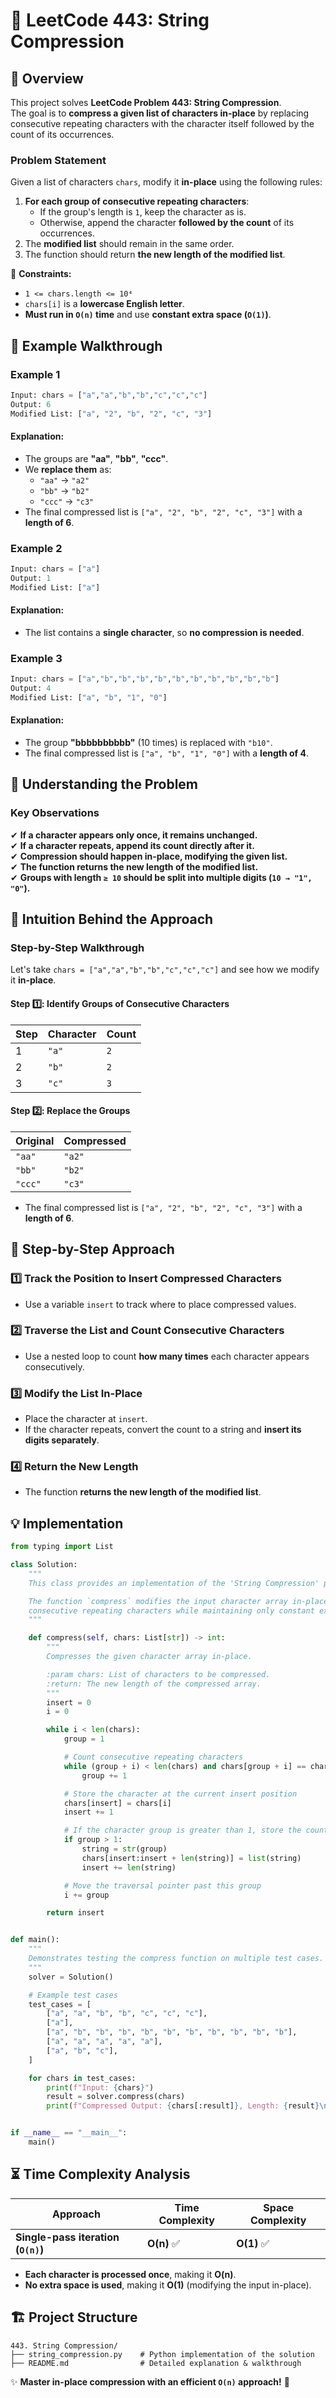 # 🚀 **LeetCode 443: String Compression**

## 📌 **Overview**
This project solves **LeetCode Problem 443: String Compression**.  
The goal is to **compress a given list of characters in-place** by replacing consecutive repeating characters with the character itself followed by the count of its occurrences.

### **Problem Statement**
Given a list of characters `chars`, modify it **in-place** using the following rules:
1. **For each group of consecutive repeating characters**:
   - If the group's length is `1`, keep the character as is.
   - Otherwise, append the character **followed by the count** of its occurrences.
2. The **modified list** should remain in the same order.
3. The function should return **the new length of the modified list**.

🔹 **Constraints:**
- `1 <= chars.length <= 10⁴`
- `chars[i]` is a **lowercase English letter**.
- **Must run in `O(n)` time** and use **constant extra space (`O(1)`)**.

## 🎯 **Example Walkthrough**
### **Example 1**
```python
Input: chars = ["a","a","b","b","c","c","c"]
Output: 6
Modified List: ["a", "2", "b", "2", "c", "3"]
```
#### **Explanation:**
- The groups are **"aa"**, **"bb"**, **"ccc"**.
- We **replace them** as:
  - `"aa"` → `"a2"`
  - `"bb"` → `"b2"`
  - `"ccc"` → `"c3"`
- The final compressed list is `["a", "2", "b", "2", "c", "3"]` with a **length of 6**.

### **Example 2**
```python
Input: chars = ["a"]
Output: 1
Modified List: ["a"]
```
#### **Explanation:**
- The list contains a **single character**, so **no compression is needed**.

### **Example 3**
```python
Input: chars = ["a","b","b","b","b","b","b","b","b","b","b"]
Output: 4
Modified List: ["a", "b", "1", "0"]
```
#### **Explanation:**
- The group **"bbbbbbbbbb"** (10 times) is replaced with `"b10"`.
- The final compressed list is `["a", "b", "1", "0"]` with a **length of 4**.

## 🚀 **Understanding the Problem**
### **Key Observations**
✔ **If a character appears only once, it remains unchanged.**  
✔ **If a character repeats, append its count directly after it.**  
✔ **Compression should happen **in-place**, modifying the given list.**  
✔ **The function returns the new length of the modified list.**  
✔ **Groups with length `≥ 10` should be split into multiple digits (`10 → "1", "0"`).**  

## 🧠 **Intuition Behind the Approach**
### **Step-by-Step Walkthrough**
Let's take `chars = ["a","a","b","b","c","c","c"]` and see how we modify it **in-place**.

#### **Step 1️⃣: Identify Groups of Consecutive Characters**
| Step | Character | Count |
|------|----------|-------|
| 1    | `"a"`    | `2` |
| 2    | `"b"`    | `2` |
| 3    | `"c"`    | `3` |

#### **Step 2️⃣: Replace the Groups**
| Original | Compressed |
|----------|------------|
| `"aa"`   | `"a2"` |
| `"bb"`   | `"b2"` |
| `"ccc"`  | `"c3"` |

- The final compressed list is `["a", "2", "b", "2", "c", "3"]` with a **length of 6**.

## 📝 **Step-by-Step Approach**
### **1️⃣ Track the Position to Insert Compressed Characters**
- Use a variable `insert` to track where to place compressed values.

### **2️⃣ Traverse the List and Count Consecutive Characters**
- Use a nested loop to count **how many times** each character appears consecutively.

### **3️⃣ Modify the List In-Place**
- Place the character at `insert`.
- If the character repeats, convert the count to a string and **insert its digits separately**.

### **4️⃣ Return the New Length**
- The function **returns the new length of the modified list**.

## **💡 Implementation**
```python
from typing import List

class Solution:
    """
    This class provides an implementation of the 'String Compression' problem.

    The function `compress` modifies the input character array in-place to compress
    consecutive repeating characters while maintaining only constant extra space.
    """

    def compress(self, chars: List[str]) -> int:
        """
        Compresses the given character array in-place.

        :param chars: List of characters to be compressed.
        :return: The new length of the compressed array.
        """
        insert = 0                                                      # Position to insert compressed characters
        i = 0                                                           # Pointer to traverse the array

        while i < len(chars):
            group = 1                                                   # Initialise character group count

            # Count consecutive repeating characters
            while (group + i) < len(chars) and chars[group + i] == chars[i]:
                group += 1

            # Store the character at the current insert position
            chars[insert] = chars[i]
            insert += 1

            # If the character group is greater than 1, store the count as well
            if group > 1:
                string = str(group)                                     # Convert count to string
                chars[insert:insert + len(string)] = list(string)       # Insert count
                insert += len(string)                                   # Move insert pointer forward

            # Move the traversal pointer past this group
            i += group

        return insert                                                   # Return the new length of the compressed array


def main():
    """
    Demonstrates testing the compress function on multiple test cases.
    """
    solver = Solution()

    # Example test cases
    test_cases = [
        ["a", "a", "b", "b", "c", "c", "c"],                            # Expected: ["a", "2", "b", "2", "c", "3"], return 6
        ["a"],                                                          # Expected: ["a"], return 1
        ["a", "b", "b", "b", "b", "b", "b", "b", "b", "b", "b"],        # Expected: ["a", "b", "1", "0"], return 4
        ["a", "a", "a", "a", "a"],                                      # Expected: ["a", "5"], return 2
        ["a", "b", "c"],                                                # Expected: ["a", "b", "c"], return 3 (no compression)
    ]

    for chars in test_cases:
        print(f"Input: {chars}")
        result = solver.compress(chars)
        print(f"Compressed Output: {chars[:result]}, Length: {result}\n")


if __name__ == "__main__":
    main()
```

## ⏳ **Time Complexity Analysis**
| Approach | Time Complexity | Space Complexity |
|----------|----------------|------------------|
| **Single-pass iteration (`O(n)`)** | **O(n)** ✅ | **O(1)** ✅ |

- **Each character is processed once**, making it **O(n)**.
- **No extra space is used**, making it **O(1)** (modifying the input in-place).

## 🏗 **Project Structure**
```
443. String Compression/
├── string_compression.py    # Python implementation of the solution
├── README.md                # Detailed explanation & walkthrough
```

✨ **Master in-place compression with an efficient `O(n)` approach!** 🚀  